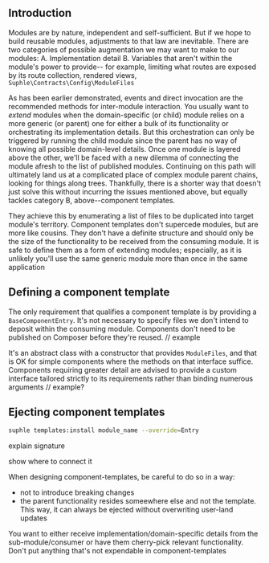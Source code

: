 ## Introduction

Modules are by nature, independent and self-sufficient. But if we hope to build reusable modules, adjustments to that law are inevitable. There are two categories of possible augmentation we may want to make to our modules:
A. Implementation detail
B. Variables that aren't within the module's power to provide-- for example, limiting what routes are exposed by its route collection, rendered views, `Suphle\Contracts\Config\ModuleFiles`

As has been earlier demonstrated, events and direct invocation are the recommended methods for inter-module interaction. You usually want to *extend* modules when the domain-specific (or child) module relies on a more generic (or parent) one for either a bulk of its functionality or orchestrating its implementation details. But this orchestration can only be triggered by running the child module since the parent has no way of knowing all possible domain-level details. Once one module is layered above the other, we'll be faced with a new dilemma of connecting the module afresh to the list of published modules. Continuing on this path will ultimately land us at a complicated place of complex module parent chains, looking for things along trees. Thankfully, there is a shorter way that doesn't just solve this without incurring the issues mentioned above, but equally tackles category B, above--component templates.

They achieve this by enumerating a list of files to be duplicated into target module's territory. Component templates don't supercede modules, but are more like cousins. They don't have a definite structure and should only be the size of the functionality to be received from the consuming module. It is safe to define them as a form of extending modules; especially, as it is unlikely you'll use the same generic module more than once in the same application

## Defining a component template
The only requirement that qualifies a component template is by providing a `BaseComponentEntry`. It's not necessary to specify files we don't intend to deposit within the consuming module. Components don't need to be published on Composer before they're reused.
// example

It's an abstract class with a constructor that provides `ModuleFiles`, and that is OK for simple components where the methods on that interface suffice. Components requiring greater detail are advised to provide a custom interface tailored strictly to its requirements rather than binding numerous arguments
// example?

## Ejecting component templates

```bash
suphle templates:install module_name --override=Entry
```
explain signature

show where to connect it

When designing component-templates, be careful to do so in a way:
- not to introduce breaking changes
- the parent functionality resides someewhere else and not the template. This way, it can always be ejected without overwriting user-land updates

You want to either receive implementation/domain-specific details from the sub-module/consumer or have them cherry-pick relevant functionality. Don't put anything that's not expendable in component-templates